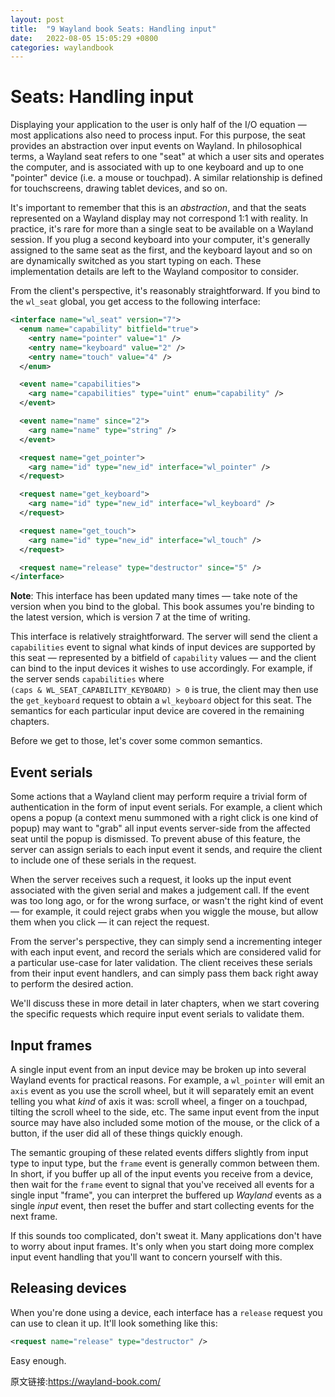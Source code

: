 ```yaml
---
layout: post
title:  "9 Wayland book Seats: Handling input"
date:   2022-08-05 15:05:29 +0800
categories: waylandbook
---
```

# Seats: Handling input

Displaying your application to the user is only half of the I/O equation &mdash;
most applications also need to process input. For this purpose, the seat
provides an abstraction over input events on Wayland. In philosophical terms, a
Wayland seat refers to one "seat" at which a user sits and operates the
computer, and is associated with up to one keyboard and up to one "pointer"
device (i.e. a mouse or touchpad). A similar relationship is defined for
touchscreens, drawing tablet devices, and so on.

It's important to remember that this is an *abstraction*, and that the seats
represented on a Wayland display may not correspond 1:1 with reality. In
practice, it's rare for more than a single seat to be available on a Wayland
session. If you plug a second keyboard into your computer, it's generally
assigned to the same seat as the first, and the keyboard layout and so on are
dynamically switched as you start typing on each. These implementation details
are left to the Wayland compositor to consider.

From the client's perspective, it's reasonably straightforward. If you bind to
the `wl_seat` global, you get access to the following interface:

```xml
<interface name="wl_seat" version="7">
  <enum name="capability" bitfield="true">
    <entry name="pointer" value="1" />
    <entry name="keyboard" value="2" />
    <entry name="touch" value="4" />
  </enum>

  <event name="capabilities">
    <arg name="capabilities" type="uint" enum="capability" />
  </event>

  <event name="name" since="2">
    <arg name="name" type="string" />
  </event>

  <request name="get_pointer">
    <arg name="id" type="new_id" interface="wl_pointer" />
  </request>

  <request name="get_keyboard">
    <arg name="id" type="new_id" interface="wl_keyboard" />
  </request>

  <request name="get_touch">
    <arg name="id" type="new_id" interface="wl_touch" />
  </request>

  <request name="release" type="destructor" since="5" />
</interface>
```

**Note**: This interface has been updated many times &mdash; take note of the 
version when you bind to the global. This book assumes you're binding to the 
latest version, which is version 7 at the time of writing.

This interface is relatively straightforward. The server will send the client a
`capabilities` event to signal what kinds of input devices are supported by this
seat &mdash; represented by a bitfield of `capability` values &mdash; and the
client can bind to the input devices it wishes to use accordingly. For example,
if the server sends `capabilities` where<br />
`(caps & WL_SEAT_CAPABILITY_KEYBOARD) > 0` is true, the client may then use the
`get_keyboard` request to obtain a `wl_keyboard` object for this seat. The
semantics for each particular input device are covered in the remaining
chapters.

Before we get to those, let's cover some common semantics.

## Event serials

Some actions that a Wayland client may perform require a trivial form of
authentication in the form of input event serials. For example, a client which
opens a popup (a context menu summoned with a right click is one kind of popup)
may want to "grab" all input events server-side from the affected seat until the
popup is dismissed.  To prevent abuse of this feature, the server can assign
serials to each input event it sends, and require the client to include one of
these serials in the request.

When the server receives such a request, it looks up the input event associated
with the given serial and makes a judgement call. If the event was too long ago,
or for the wrong surface, or wasn't the right kind of event &mdash; for example,
it could reject grabs when you wiggle the mouse, but allow them when you click
&mdash; it can reject the request.

From the server's perspective, they can simply send a incrementing integer with
each input event, and record the serials which are considered valid for a
particular use-case for later validation. The client receives these serials from
their input event handlers, and can simply pass them back right away to perform
the desired action.

We'll discuss these in more detail in later chapters, when we start covering
the specific requests which require input event serials to validate them.

## Input frames

A single input event from an input device may be broken up into several Wayland
events for practical reasons. For example, a `wl_pointer` will emit an `axis`
event as you use the scroll wheel, but it will separately emit an event telling
you what *kind* of axis it was: scroll wheel, a finger on a touchpad, tilting
the scroll wheel to the side, etc. The same input event from the input source
may have also included some motion of the mouse, or the click of a button, if
the user did all of these things quickly enough.

The semantic grouping of these related events differs slightly from input type
to input type, but the `frame` event is generally common between them. In short,
if you buffer up all of the input events you receive from a device, then wait
for the `frame` event to signal that you've received all events for a single
input "frame", you can interpret the buffered up *Wayland* events as a single
*input* event, then reset the buffer and start collecting events for the next
frame.

If this sounds too complicated, don't sweat it. Many applications don't have to
worry about input frames. It's only when you start doing more complex input
event handling that you'll want to concern yourself with this.

## Releasing devices

When you're done using a device, each interface has a `release` request you can
use to clean it up. It'll look something like this:

```xml
<request name="release" type="destructor" />
```

Easy enough.

原文链接:https://wayland-book.com/
